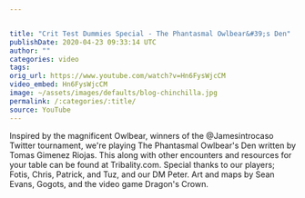 ```yaml
---


title: "Crit Test Dummies Special - The Phantasmal Owlbear&#39;s Den"
publishDate: 2020-04-23 09:33:14 UTC
author: ""
categories: video
tags: 
orig_url: https://www.youtube.com/watch?v=Hn6FysWjcCM
video_embed: Hn6FysWjcCM
image: ~/assets/images/defaults/blog-chinchilla.jpg
permalink: /:categories/:title/
source: YouTube
---
```

Inspired by the magnificent Owlbear, winners of the @Jamesintrocaso Twitter tournament, we're playing The Phantasmal Owlbear's Den written by Tomas Gimenez Riojas. This along with other encounters and resources for your table can be found at Tribality.com. Special thanks to our players; Fotis, Chris, Patrick, and Tuz, and our DM Peter. Art and maps by Sean Evans, Gogots, and the video game Dragon's Crown.